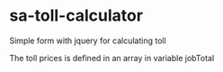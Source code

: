 sa-toll-calculator
==================

Simple form with jquery for calculating toll

The toll prices is defined in an array in variable jobTotal
